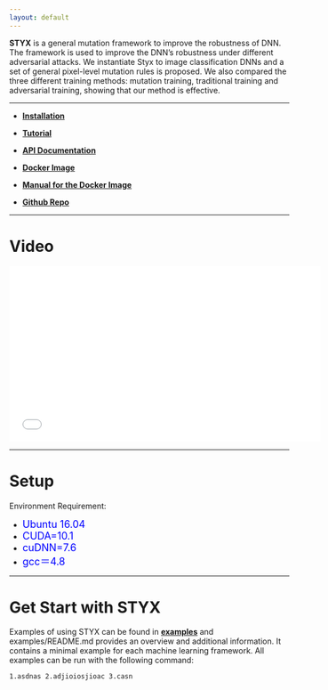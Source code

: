 ```yaml
---
layout: default
---
```


**STYX** is a general mutation framework to improve the robustness of DNN. The framework is used to improve the DNN’s robustness under different adversarial attacks. We instantiate Styx to image classification DNNs and a set of general pixel-level mutation rules is proposed. We also compared the three different training methods: mutation training, traditional training and adversarial training, showing that our method is effective. 

* * *

*   [**Installation**](install)

*   [**Tutorial**](tutorials)

*   [**API Documentation**](api)

*   [**Docker Image**](https://1drv.ms/u/s!Amd07GCbYt_zbQZm2w2MBbXI6Zo)

*   [**Manual for the Docker Image**](dockerManual)

*   [**Github Repo**](https://github.com/DNN-STYX/DNN-STYX)

* * *


# [](#header-1)**Video**

<iframe width="560" height="315"
 src="./video/test.mp4" frameborder="0" allowfullscreen>

 </iframe>

* * *

# [](#header-1)**Setup**

Environment Requirement:

*   <font color="#0000FF" size="4">Ubuntu 16.04</font>
*   <font color="#0000FF" size="4">CUDA=10.1</font>
*   <font color="#0000FF" size="4">cuDNN=7.6</font>
*   <font color="#0000FF" size="4">gcc＝4.8</font>


* * *
# [](#header-1)**Get Start with STYX**

Examples of using STYX can be found in [**examples**](https://www.baidu.com) and examples/README.md provides an overview and additional information. It contains a minimal example for each machine learning framework. All examples can be run with the following command:

`
1.asdnas
2.adjioiosjioac
3.casn
`
